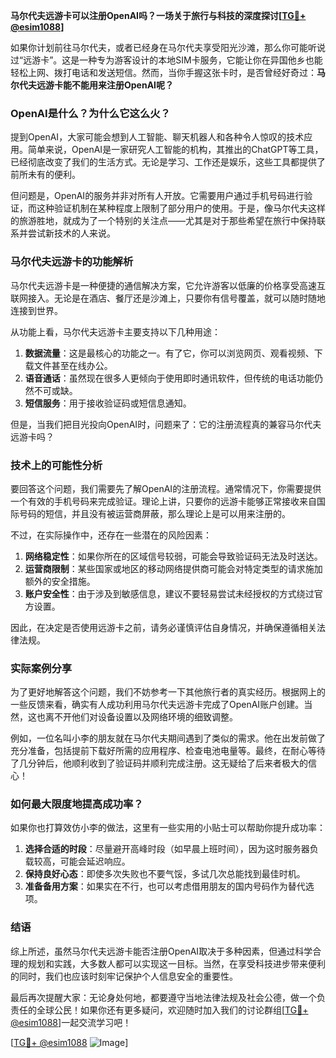 **马尔代夫远游卡可以注册OpenAI吗？一场关于旅行与科技的深度探讨[[TG💪+ @esim1088](https://t.me/s/esim1088)]**

如果你计划前往马尔代夫，或者已经身在马尔代夫享受阳光沙滩，那么你可能听说过“远游卡”。这是一种专为游客设计的本地SIM卡服务，它能让你在异国他乡也能轻松上网、拨打电话和发送短信。然而，当你手握这张卡时，是否曾经好奇过：**马尔代夫远游卡能不能用来注册OpenAI呢？**

### OpenAI是什么？为什么它这么火？

提到OpenAI，大家可能会想到人工智能、聊天机器人和各种令人惊叹的技术应用。简单来说，OpenAI是一家研究人工智能的机构，其推出的ChatGPT等工具，已经彻底改变了我们的生活方式。无论是学习、工作还是娱乐，这些工具都提供了前所未有的便利。

但问题是，OpenAI的服务并非对所有人开放。它需要用户通过手机号码进行验证，而这种验证机制在某种程度上限制了部分用户的使用。于是，像马尔代夫这样的旅游胜地，就成为了一个特别的关注点——尤其是对于那些希望在旅行中保持联系并尝试新技术的人来说。

### 马尔代夫远游卡的功能解析

马尔代夫远游卡是一种便捷的通信解决方案，它允许游客以低廉的价格享受高速互联网接入。无论是在酒店、餐厅还是沙滩上，只要你有信号覆盖，就可以随时随地连接到世界。

从功能上看，马尔代夫远游卡主要支持以下几种用途：

1. **数据流量**：这是最核心的功能之一。有了它，你可以浏览网页、观看视频、下载文件甚至在线办公。
2. **语音通话**：虽然现在很多人更倾向于使用即时通讯软件，但传统的电话功能仍然不可或缺。
3. **短信服务**：用于接收验证码或短信息通知。

但是，当我们把目光投向OpenAI时，问题来了：它的注册流程真的兼容马尔代夫远游卡吗？

### 技术上的可能性分析

要回答这个问题，我们需要先了解OpenAI的注册流程。通常情况下，你需要提供一个有效的手机号码来完成验证。理论上讲，只要你的远游卡能够正常接收来自国际号码的短信，并且没有被运营商屏蔽，那么理论上是可以用来注册的。

不过，在实际操作中，还存在一些潜在的风险因素：

1. **网络稳定性**：如果你所在的区域信号较弱，可能会导致验证码无法及时送达。
2. **运营商限制**：某些国家或地区的移动网络提供商可能会对特定类型的请求施加额外的安全措施。
3. **账户安全性**：由于涉及到敏感信息，建议不要轻易尝试未经授权的方式绕过官方设置。

因此，在决定是否使用远游卡之前，请务必谨慎评估自身情况，并确保遵循相关法律法规。

### 实际案例分享

为了更好地解答这个问题，我们不妨参考一下其他旅行者的真实经历。根据网上的一些反馈来看，确实有人成功利用马尔代夫远游卡完成了OpenAI账户创建。当然，这也离不开他们对设备设置以及网络环境的细致调整。

例如，一位名叫小李的朋友就在马尔代夫期间遇到了类似的需求。他在出发前做了充分准备，包括提前下载好所需的应用程序、检查电池电量等。最终，在耐心等待了几分钟后，他顺利收到了验证码并顺利完成注册。这无疑给了后来者极大的信心！

### 如何最大限度地提高成功率？

如果你也打算效仿小李的做法，这里有一些实用的小贴士可以帮助你提升成功率：

1. **选择合适的时段**：尽量避开高峰时段（如早晨上班时间），因为这时服务器负载较高，可能会延迟响应。
2. **保持良好心态**：即使多次失败也不要气馁，多试几次总能找到最佳时机。
3. **准备备用方案**：如果实在不行，也可以考虑借用朋友的国内号码作为替代选项。

### 结语

综上所述，虽然马尔代夫远游卡能否注册OpenAI取决于多种因素，但通过科学合理的规划和实践，大多数人都可以实现这一目标。当然，在享受科技进步带来便利的同时，我们也应该时刻牢记保护个人信息安全的重要性。

最后再次提醒大家：无论身处何地，都要遵守当地法律法规及社会公德，做一个负责任的全球公民！如果你还有更多疑问，欢迎随时加入我们的讨论群组[[TG💪+ @esim1088](https://t.me/s/esim1088)]一起交流学习吧！

[[TG💪+ @esim1088](https://t.me/s/esim1088) ![Image](https://i.postimg.cc/4NQfJmqS/Snipaste-2025-05-13-00-14-12.png)]